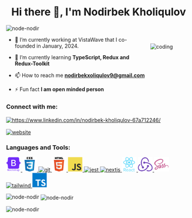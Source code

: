 <h1 align="center">Hi there 👋, I'm Nodirbek Kholiqulov</h1>
<img align="right" alt="coding" style="margin:50px;" width"100" src="https://miro.medium.com/max/1360/0*7Q3yvSIv_t0ioJ-Z.gif">

<p align="left"> <img src="https://komarev.com/ghpvc/?username=node-nodir&label=Profile%20views&color=0e75b6&style=flat" alt="node-nodir" /> </p>

- 🔭 I’m currently working at VistaWave that I co-founded in January, 2024.

- 🌱 I’m currently learning **TypeScript, Redux and Redux-Toolkit**

- 📫 How to reach me **nodirbekxoliqulov9@gmail.com**

- ⚡ Fun fact **I am open minded person**

<h3 align="left">Connect with me:</h3>
<p align="left">
<a href="https://linkedin.com/in/https://www.linkedin.com/in/nodirbek-kholiqulov-67a712246/" target="blank"><img align="center" src="https://raw.githubusercontent.com/rahuldkjain/github-profile-readme-generator/master/src/images/icons/Social/linked-in-alt.svg" alt="https://www.linkedin.com/in/nodirbek-kholiqulov-67a712246/" height="30" width="40" /></a>
</p>
<p align="next">
<a href="https://linkedin.com/in/https://www.linkedin.com/in/nodirbek-kholiqulov-67a712246/" target="blank"><img align="center" src="https://cdn.pixabay.com/photo/2021/10/11/00/59/website-6699086_640.png" alt="website" height="30" width="40" /></a>
</p>

<h3 align="left">Languages and Tools:</h3>
<p align="left"> <a href="https://getbootstrap.com" target="_blank" rel="noreferrer"> <img src="https://raw.githubusercontent.com/devicons/devicon/master/icons/bootstrap/bootstrap-plain-wordmark.svg" alt="bootstrap" width="40" height="40"/> </a> <a href="https://www.w3schools.com/css/" target="_blank" rel="noreferrer"> <img src="https://raw.githubusercontent.com/devicons/devicon/master/icons/css3/css3-original-wordmark.svg" alt="css3" width="40" height="40"/> </a> <a href="https://git-scm.com/" target="_blank" rel="noreferrer"> <img src="https://www.vectorlogo.zone/logos/git-scm/git-scm-icon.svg" alt="git" width="40" height="40"/> </a> <a href="https://www.w3.org/html/" target="_blank" rel="noreferrer"> <img src="https://raw.githubusercontent.com/devicons/devicon/master/icons/html5/html5-original-wordmark.svg" alt="html5" width="40" height="40"/> </a> <a href="https://developer.mozilla.org/en-US/docs/Web/JavaScript" target="_blank" rel="noreferrer"> <img src="https://raw.githubusercontent.com/devicons/devicon/master/icons/javascript/javascript-original.svg" alt="javascript" width="40" height="40"/> </a> <a href="https://jestjs.io" target="_blank" rel="noreferrer"> <img src="https://www.vectorlogo.zone/logos/jestjsio/jestjsio-icon.svg" alt="jest" width="40" height="40"/> </a> <a href="https://nextjs.org/" target="_blank" rel="noreferrer"> <img src="https://cdn.worldvectorlogo.com/logos/nextjs-2.svg" alt="nextjs" width="40" height="40"/> </a> <a href="https://reactjs.org/" target="_blank" rel="noreferrer"> <img src="https://raw.githubusercontent.com/devicons/devicon/master/icons/react/react-original-wordmark.svg" alt="react" width="40" height="40"/> </a> <a href="https://redux.js.org" target="_blank" rel="noreferrer"> <img src="https://raw.githubusercontent.com/devicons/devicon/master/icons/redux/redux-original.svg" alt="redux" width="40" height="40"/> </a> <a href="https://sass-lang.com" target="_blank" rel="noreferrer"> <img src="https://raw.githubusercontent.com/devicons/devicon/master/icons/sass/sass-original.svg" alt="sass" width="40" height="40"/> </a> <a href="https://tailwindcss.com/" target="_blank" rel="noreferrer"> <img src="https://www.vectorlogo.zone/logos/tailwindcss/tailwindcss-icon.svg" alt="tailwind" width="40" height="40"/> </a> <a href="https://www.typescriptlang.org/" target="_blank" rel="noreferrer"> <img src="https://raw.githubusercontent.com/devicons/devicon/master/icons/typescript/typescript-original.svg" alt="typescript" width="40" height="40"/> </a> </p>

<p><img align="left" src="https://github-readme-stats.vercel.app/api/top-langs?username=node-nodir&show_icons=true&locale=en&layout=compact" alt="node-nodir" /></p>

<p>&nbsp;<img align="center" src="https://github-readme-stats.vercel.app/api?username=node-nodir&show_icons=true&locale=en" alt="node-nodir" /></p>

<p><img align="center" src="https://github-readme-streak-stats.herokuapp.com/?user=node-nodir&" alt="node-nodir" /></p>
